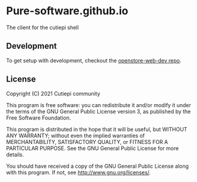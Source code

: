 # Pure-software.github.io

The client for the cutiepi shell

## Development

To get setup with development, checkout the
[openstore-web-dev repo](https://github.com/UbuntuOpenStore/openstore-web-dev).

## License

Copyright (C) 2021 Cutiepi community 

This program is free software: you can redistribute it and/or modify it under the terms of the GNU General Public License version 3, as published
by the Free Software Foundation.

This program is distributed in the hope that it will be useful, but WITHOUT ANY WARRANTY; without even the implied warranties of MERCHANTABILITY, SATISFACTORY QUALITY, or FITNESS FOR A PARTICULAR PURPOSE.  See the GNU General Public License for more details.

You should have received a copy of the GNU General Public License along with this program.  If not, see <http://www.gnu.org/licenses/>.

